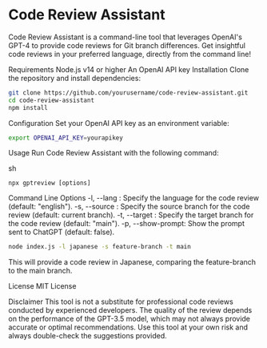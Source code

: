 # Code Review Assistant
Code Review Assistant is a command-line tool that leverages OpenAI's GPT-4 to provide code reviews for Git branch differences. Get insightful code reviews in your preferred language, directly from the command line!

Requirements
Node.js v14 or higher
An OpenAI API key
Installation
Clone the repository and install dependencies:

``` sh
git clone https://github.com/yourusername/code-review-assistant.git
cd code-review-assistant
npm install
``` 

Configuration
Set your OpenAI API key as an environment variable:

``` sh
export OPENAI_API_KEY=yourapikey
```

Usage
Run Code Review Assistant with the following command:

sh
```
npx gptreview [options]
```

Command Line Options
-l, --lang <language>: Specify the language for the code review (default: "english").
-s, --source <sourceBranch>: Specify the source branch for the code review (default: current branch).
-t, --target <targetBranch>: Specify the target branch for the code review (default: "main").
-p, --show-prompt: Show the prompt sent to ChatGPT (default: false).

```sh
node index.js -l japanese -s feature-branch -t main
```
This will provide a code review in Japanese, comparing the feature-branch to the main branch.

License
MIT License

Disclaimer
This tool is not a substitute for professional code reviews conducted by experienced developers. The quality of the review depends on the performance of the GPT-3.5 model, which may not always provide accurate or optimal recommendations. Use this tool at your own risk and always double-check the suggestions provided.